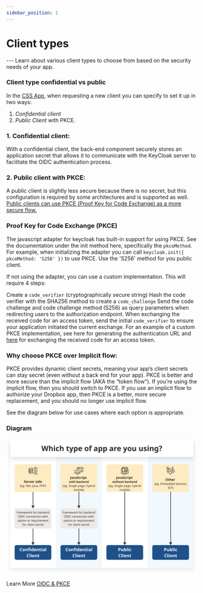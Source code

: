 ```yaml
---
sidebar_position: 1
---
```


# Client types

--- Learn about various client types to choose from based on the security needs of your app.

### Client type confidential vs public

In the [CSS App](https://bcgov.github.io/sso-requests), when requesting a new client you can specify to set it up in two ways: 
1. _Confidential client_ 
2. _Public Client_ with PKCE.

### 1. Confidential client:
With a confidential client, the back-end component securely stores an application secret that allows it to communicate with the KeyCloak server to facilitate the OIDC authentication process.

### 2. Public client with PKCE:
A public client is slightly less secure because there is no secret, but this configuration is required by some architectures and is supported as well. [Public clients can use PKCE (Proof Key for Code Exchange) as a more secure flow.](client-types#proof-key-for-code-exchange-pkce)

### Proof Key for Code Exchange (PKCE)

The javascript adapter for keycloak has built-in support for using PKCE. See the documentation under the init method here, specifically the `pkceMethod`.
For example, when initializing the adapter you can call `keycloak.init({ pkceMethod: 'S256' })` to use PKCE. Use the 'S256' method for you public client.

If not using the adapter, you can use a custom implementation. This will require 4 steps:

Create a `code_verifier` (cryptographically secure string)
Hash the code verifier with the SHA256 method to create a `code_challenge`
Send the code challenge and code challenge method (S256) as query parameters when redirecting users to the authorization endpoint.
When exchanging the received code for an access token, send the initial `code_verifier` to ensure your application initiated the current exchange.
For an example of a custom PKCE implementation, see here for generating the authentication URL and [here](https://github.com/bcgov/sso-requests/blob/dev/app/utils/openid.ts) for exchanging the received code for an access token.

### Why choose PKCE over Implicit flow:
PKCE provides dynamic client secrets, meaning your app’s client secrets can stay secret (even without a back end for your app). PKCE is better and more secure than the implicit flow (AKA the “token flow”). 
If you’re using the implicit flow, then you should switch to PKCE. If you use an implicit flow to authorize your Dropbox app, then PKCE is a better, more secure replacement, and you should no longer use implicit flow.

See the diagram below for use cases where each option is appropriate.

### Diagram

![Private vs Confidential](client_type_Dec2023.svg)

Learn More [OIDC & PKCE](https://auth0.com/docs/get-started/authentication-and-authorization-flow/authorization-code-flow-with-proof-key-for-code-exchange-pkce)
